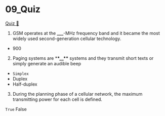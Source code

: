 # 09_Quiz

[Quiz &#128279;](https://alison.com/topic/learn/145593/mobile-communication)

1. GSM operates at the **\_\_\_**-MHz frequency band and it became the most widely used second-generation cellular technology.

- 900

2. Paging systems are \***\*\_\_\*\*** systems and they transmit short texts or simply generate an audible beep

- `Simplex`
- Duplex
- Half-duplex

3. During the planning phase of a cellular network, the maximum transmitting power for each cell is defined.

`True`
False
